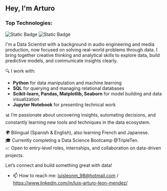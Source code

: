 ## Hey, I'm Arturo

### Top Technologies:

![Static Badge](https://img.shields.io/badge/Python-yellow?style=for-the-badge&logo=python&labelColor=white)
![Static Badge](https://img.shields.io/badge/SQL-blue?style=for-the-badge&logo=postgresql&labelColor=white)

I'm a Data Scientist with a background in audio engineering and media production, now focused on solving real-world problems through data. I bring together creative thinking and analytical skills to explore data, build predictive models, and communicate insights clearly.

🔍 I work with:
- **Python** for data manipulation and machine learning  
- **SQL** for querying and managing relational databases  
- **Scikit-learn, Pandas, Matplotlib, Seaborn** for model building and data visualization  
- **Jupyter Notebook** for presenting technical work  

📊 I’m passionate about uncovering insights, automating decisions, and constantly learning new tools and techniques in the data ecosystem.

🌍 Bilingual (Spanish & English), also learning French and Japanese.  
🎓 Currently completing a Data Science Bootcamp @TripleTen.  
📈 Open to entry-level roles, internships, and collaboration on data-driven projects.

Let’s connect and build something great with data!

- 📫 How to reach me: luisleonm_98@hotmail.com / https://www.linkedin.com/in/luis-arturo-leon-mendez/

